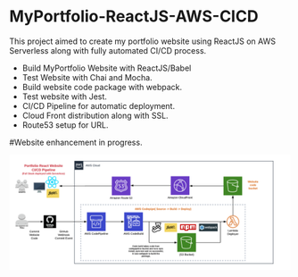 # MyPortfolio-ReactJS-AWS-CICD
This project aimed to create my portfolio website using ReactJS on AWS Serverless along with fully automated CI/CD process.

- Build MyPortfolio Website with ReactJS/Babel
- Test Website with Chai and Mocha.
- Build website code package with webpack.
- Test website with Jest.
- CI/CD Pipeline for automatic deployment.
- Cloud Front distribution along with SSL.
- Route53 setup for URL.

#Website enhancement in progress.

![Screenshot](MyPortfolio-Architecture.png)
